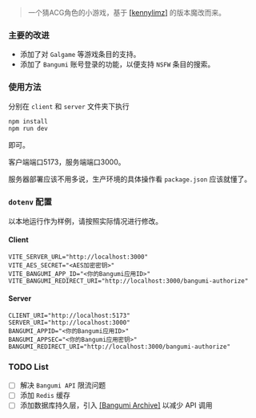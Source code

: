 > 一个猜ACG角色的小游戏，基于 [[kennylimz]](https://github.com/kennylimz/anime-character-guessr) 的版本魔改而来。

### 主要的改进

- 添加了对 `Galgame` 等游戏条目的支持。
- 添加了 `Bangumi` 账号登录的功能，以便支持 `NSFW` 条目的搜索。

### 使用方法

分别在 `client` 和 `server` 文件夹下执行

```sh
npm install
npm run dev
```

即可。

客户端端口5173，服务端端口3000。

服务器部署应该不用多说，生产环境的具体操作看 `package.json` 应该就懂了。

### `dotenv` 配置

以本地运行作为样例，请按照实际情况进行修改。

#### Client

```dotenv
VITE_SERVER_URL="http://localhost:3000"
VITE_AES_SECRET="<AES加密密钥>"
VITE_BANGUMI_APP_ID="<你的Bangumi应用ID>"
VITE_BANGUMI_REDIRECT_URI="http://localhost:3000/bangumi-authorize"
```

#### Server

```dotenv
CLIENT_URI="http://localhost:5173"
SERVER_URI="http://localhost:3000"
BANGUMI_APPID="<你的Bangumi应用ID>"
BANGUMI_APPSEC="<你的Bangumi应用密钥>"
BANGUMI_REDIRECT_URI="http://localhost:3000/bangumi-authorize"
```

### TODO List

- [ ] 解决 `Bangumi API` 限流问题
- [ ] 添加 `Redis` 缓存
- [ ] 添加数据库持久层，引入 [[Bangumi Archive]](https://github.com/bangumi/archive) 以减少 API 调用
